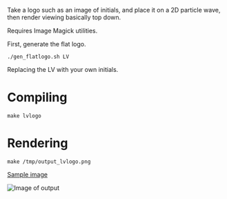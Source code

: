 Take a logo such as an image of initials,
and place it on a 2D particle wave, then render viewing basically top down.

Requires Image Magick utilities.

First, generate the flat logo.

```console
./gen_flatlogo.sh LV
```

Replacing the LV with your own initials.

# Compiling

```console
make lvlogo
```

# Rendering

```console
make /tmp/output_lvlogo.png
```

[Sample image](https://phrasep.com/~lvecsey/software/lvlogo/output_lvlogo.png)

![Image of output](https://phrasep.com/~lvecsey/software/lvlogo/output_lvlogo.png)


